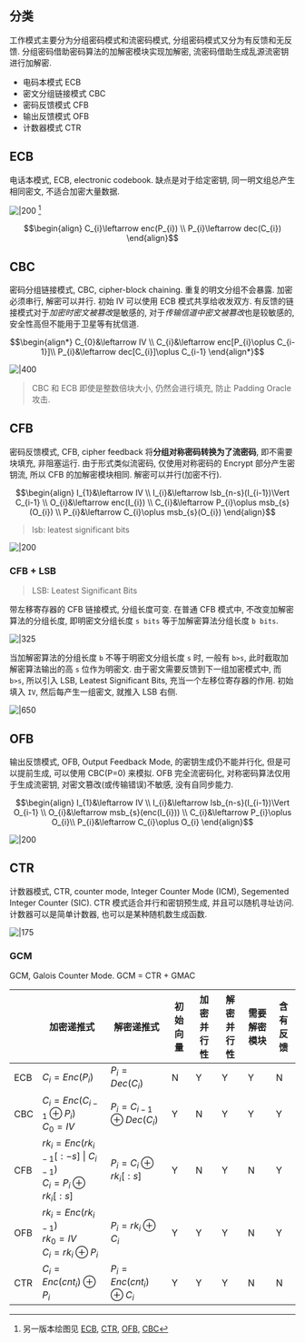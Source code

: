 ## 分类

工作模式主要分为分组密码模式和流密码模式, 分组密码模式又分为有反馈和无反馈. 分组密码借助密码算法的加解密模块实现加解密, 流密码借助生成乱源流密钥进行加解密.

- 电码本模式 ECB
- 密文分组链接模式 CBC
- 密码反馈模式 CFB
- 输出反馈模式 OFB
- 计数器模式 CTR

## ECB

电话本模式, ECB, electronic codebook. 缺点是对于给定密钥, 同一明文组总产生相同密文, 不适合加密大量数据. 

![|200](../../../attach/密码学_ECB链接模式.png) [^1]

$$\begin{align}
C_{i}\leftarrow enc(P_{i})  \\
P_{i}\leftarrow dec(C_{i})
\end{align}$$

[^1]: 另一版本绘图见 [ECB](../../../attach/密码学-ECB链接模式.png), [CTR](../../../attach/密码学-CTR链接模式.png), [OFB](../../../attach/Pasted%20image%2020240312093238.png), [CBC](../../../attach/Pasted%20image%2020230612112531.png)

## CBC

密码分组链接模式, CBC, cipher-block chaining. 重复的明文分组不会暴露. 加密必须串行, 解密可以并行. 初始 IV 可以使用 ECB 模式共享给收发双方. 有反馈的链接模式对于*加密时密文被篡改*是敏感的, 对于*传输信道中密文被篡改*也是较敏感的, 安全性高但不能用于卫星等有扰信道. 

$$\begin{align*}
C_{0}&\leftarrow IV \\
C_{i}&\leftarrow enc[P_{i}\oplus C_{i-1}]\\
P_{i}&\leftarrow dec[C_{i}]\oplus C_{i-1}
\end{align*}$$

![|400](../../../attach/密码学-CBC链接模式.png)

> CBC 和 ECB 即使是整数倍块大小, 仍然会进行填充, 防止 Padding Oracle 攻击.

## CFB

密码反馈模式, CFB, cipher feedback 将**分组对称密码转换为了流密码**, 即不需要块填充, 非阻塞运行. 由于形式类似流密码, 仅使用对称密码的 Encrypt 部分产生密钥流, 所以 CFB 的加解密模块相同. 解密可以并行(加密不行).

$$\begin{align}
I_{1}&\leftarrow IV \\
I_{i}&\leftarrow lsb_{n-s}(I_{i-1})\Vert C_{i-1} \\
O_{i}&\leftarrow enc(I_{i}) \\
C_{i}&\leftarrow P_{i}\oplus msb_{s}(O_{i}) \\
P_{i}&\leftarrow C_{i}\oplus msb_{s}(O_{i})
\end{align}$$

> lsb: leatest significant bits 

![|200](../../../attach/密码学-CFB链接模式.png)

### CFB + LSB 

> LSB: Leatest Significant Bits

带左移寄存器的 CFB 链接模式, 分组长度可变. 在普通 CFB 模式中, 不改变加解密算法的分组长度, 即明密文分组长度 `s bits` 等于加解密算法分组长度 `b bits`.

![|325](../../../attach/密码学-CFB链接模式-LSB2.png)

当加解密算法的分组长度 `b` 不等于明密文分组长度 `s` 时, 一般有 `b>s`, 此时截取加解密算法输出的高 `s` 位作为明密文. 由于密文需要反馈到下一组加密模式中, 而 `b>s`, 所以引入 LSB, Leatest Significant Bits, 充当一个左移位寄存器的作用. 初始填入 `IV`, 然后每产生一组密文, 就推入 LSB 右侧.

![|650](../../../attach/密码学-CFB链接模式-LSB.png)


## OFB

输出反馈模式, OFB, Output Feedback Mode, 的密钥生成仍不能并行化, 但是可以提前生成, 可以使用 CBC(P=0) 来模拟. OFB 完全流密码化, 对称密码算法仅用于生成流密钥, 对密文篡改(或传输错误)不敏感, 没有自同步能力.

$$\begin{align}
I_{1}&\leftarrow IV \\
I_{i}&\leftarrow lsb_{n-s}(I_{i-1})\Vert O_{i-1} \\
O_{i}&\leftarrow msb_{s}(enc(I_{i})) \\
C_{i}&\leftarrow P_{i}\oplus O_{i}\\
P_{i}&\leftarrow C_{i}\oplus O_{i}
\end{align}$$

![|200](../../../attach/密码学-OFB链接模式.png)

## CTR
计数器模式, CTR, counter mode, Integer Counter Mode (ICM), Segemented Integer Counter (SIC). CTR 模式适合并行和密钥预生成, 并且可以随机寻址访问. 计数器可以是简单计数器, 也可以是某种随机数生成函数.

![|175](../../../attach/密码学-CTR链接模式2.png)

### GCM

GCM, Galois Counter Mode. GCM = CTR + GMAC

|                | 加密递推式                              | 解密递推式                              | 初始向量 | 加密并行性 | 解密并行性 | 需要解密模块 | 含有反馈 |
| -------------- | --------------------------------------- | --------------------------------------- | -------- | ---------- | ---------- | ------------ | -------- |
| ECB            | $C_i=Enc(P_i)$                        | $P_i=Dec(C_i)$                        | N        | Y          | Y          | Y            | N        |
| CBC            | $C_i=Enc(C_{i-1}\oplus P_{i})$<br/>$C_0=IV$ | $P_i=C_{i-1}\oplus Dec(C_{i})$          | Y        | N          | Y          | Y            | Y        |
| CFB            | $rk_i=Enc(rk_{i-1}[:-s]\ \|\ C_{i-1})$<br/>$C_i=P_i\oplus rk_{i}[:s]$ | $P_i=C_i\oplus rk_{i}[:s]$            | Y        | N          | Y          | N            | Y        |
| OFB            | $rk_i=Enc(rk_{i-1})$<br/>$rk_0=IV$<br/>$C_i=rk_i\oplus P_i$ | $P_i=rk_i\oplus C_i$                   | Y        | Y          | Y          | N            | Y        |
| CTR            | $C_i=Enc(cnt_{i})\oplus P_i$            | $P_i=Enc(cnt_{i})\oplus C_i$           | Y        | Y          | Y          | N            | N        |

